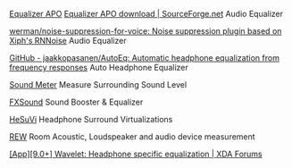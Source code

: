
[Equalizer APO](https://equalizerapo.com/)
[Equalizer APO download | SourceForge.net](https://sourceforge.net/projects/equalizerapo/)
Audio Equalizer

[werman/noise-suppression-for-voice: Noise suppression plugin based on Xiph's RNNoise](https://github.com/werman/noise-suppression-for-voice)
Audio Equalizer

[GitHub - jaakkopasanen/AutoEq: Automatic headphone equalization from frequency responses](https://github.com/jaakkopasanen/AutoEq)
Auto Headphone Equalizer

[Sound Meter](https://mybrowseraddon.com/sound-meter.html)
Measure Surrounding Sound Level

[FXSound](https://www.fxsound.com/)
Sound Booster & Equalizer

[HeSuVi](https://sourceforge.net/projects/hesuvi/)
Headphone Surround Virtualizations

[REW](http://www.roomeqwizard.com/)
Room Acoustic, Loudspeaker and audio device measurement

[[App][9.0+] Wavelet: Headphone specific equalization | XDA Forums](https://xdaforums.com/t/app-9-0-wavelet-headphone-specific-equalization.4097957/)
